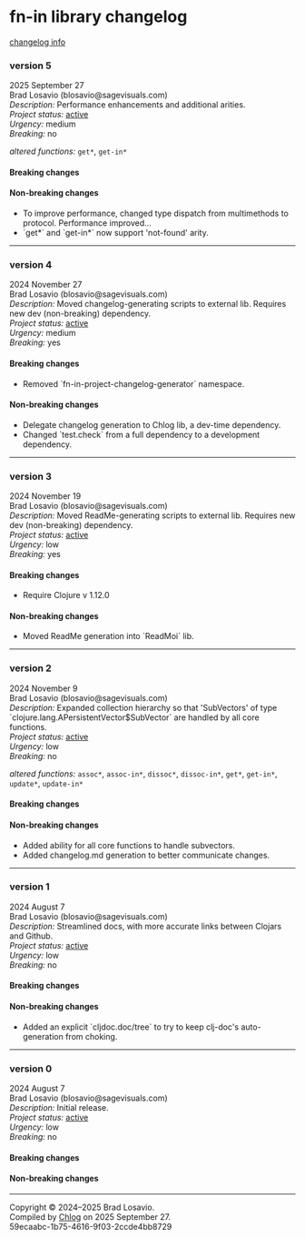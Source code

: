 
  <body>
    <h1>
      fn-in library changelog
    </h1><a href="https://github.com/blosavio/chlog">changelog info</a>
    <section>
      <h3>
        version 5
      </h3>
      <p>
        2025 September 27<br>
        Brad Losavio (blosavio@sagevisuals.com)<br>
        <em>Description:</em> Performance enhancements and additional arities.<br>
        <em>Project status:</em> <a href="https://github.com/metosin/open-source/blob/main/project-status.md">active</a><br>
        <em>Urgency:</em> medium<br>
        <em>Breaking:</em> no
      </p>
      <p></p>
      <div>
        <em>altered functions:</em> <code>get*</code>, <code>get-in*</code>
      </div>
      <p></p>
      <div>
        <h4>
          Breaking changes
        </h4>
        <ul></ul>
        <h4>
          Non-breaking changes
        </h4>
        <ul>
          <li>
            <div>
              To improve performance, changed type dispatch from multimethods to protocol. Performance improved...
            </div>
          </li>
          <li>
            <div>
              `get*` and `get-in*` now support &apos;not-found&apos; arity.
            </div>
          </li>
        </ul>
      </div>
      <hr>
    </section>
    <section>
      <h3>
        version 4
      </h3>
      <p>
        2024 November 27<br>
        Brad Losavio (blosavio@sagevisuals.com)<br>
        <em>Description:</em> Moved changelog-generating scripts to external lib. Requires new dev (non-breaking) dependency.<br>
        <em>Project status:</em> <a href="https://github.com/metosin/open-source/blob/main/project-status.md">active</a><br>
        <em>Urgency:</em> medium<br>
        <em>Breaking:</em> yes
      </p>
      <p></p>
      <div>
        <h4>
          Breaking changes
        </h4>
        <ul>
          <li>
            <div>
              Removed `fn-in-project-changelog-generator` namespace.
            </div>
          </li>
        </ul>
        <h4>
          Non-breaking changes
        </h4>
        <ul>
          <li>
            <div>
              Delegate changelog generation to Chlog lib, a dev-time dependency.
            </div>
          </li>
          <li>
            <div>
              Changed `test.check` from a full dependency to a development dependency.
            </div>
          </li>
        </ul>
      </div>
      <hr>
    </section>
    <section>
      <h3>
        version 3
      </h3>
      <p>
        2024 November 19<br>
        Brad Losavio (blosavio@sagevisuals.com)<br>
        <em>Description:</em> Moved ReadMe-generating scripts to external lib. Requires new dev (non-breaking) dependency.<br>
        <em>Project status:</em> <a href="https://github.com/metosin/open-source/blob/main/project-status.md">active</a><br>
        <em>Urgency:</em> low<br>
        <em>Breaking:</em> yes
      </p>
      <p></p>
      <div>
        <h4>
          Breaking changes
        </h4>
        <ul>
          <li>
            <div>
              Require Clojure v 1.12.0
            </div>
          </li>
        </ul>
        <h4>
          Non-breaking changes
        </h4>
        <ul>
          <li>
            <div>
              Moved ReadMe generation into `ReadMoi` lib.
            </div>
          </li>
        </ul>
      </div>
      <hr>
    </section>
    <section>
      <h3>
        version 2
      </h3>
      <p>
        2024 November 9<br>
        Brad Losavio (blosavio@sagevisuals.com)<br>
        <em>Description:</em> Expanded collection hierarchy so that &apos;SubVectors&apos; of type `clojure.lang.APersistentVector$SubVector` are handled by
        all core functions.<br>
        <em>Project status:</em> <a href="https://github.com/metosin/open-source/blob/main/project-status.md">active</a><br>
        <em>Urgency:</em> low<br>
        <em>Breaking:</em> no
      </p>
      <p></p>
      <div>
        <em>altered functions:</em> <code>assoc*</code>, <code>assoc-in*</code>, <code>dissoc*</code>, <code>dissoc-in*</code>, <code>get*</code>,
        <code>get-in*</code>, <code>update*</code>, <code>update-in*</code>
      </div>
      <p></p>
      <div>
        <h4>
          Breaking changes
        </h4>
        <ul></ul>
        <h4>
          Non-breaking changes
        </h4>
        <ul>
          <li>
            <div>
              Added ability for all core functions to handle subvectors.
            </div>
          </li>
          <li>
            <div>
              Added changelog.md generation to better communicate changes.
            </div>
          </li>
        </ul>
      </div>
      <hr>
    </section>
    <section>
      <h3>
        version 1
      </h3>
      <p>
        2024 August 7<br>
        Brad Losavio (blosavio@sagevisuals.com)<br>
        <em>Description:</em> Streamlined docs, with more accurate links between Clojars and Github.<br>
        <em>Project status:</em> <a href="https://github.com/metosin/open-source/blob/main/project-status.md">active</a><br>
        <em>Urgency:</em> low<br>
        <em>Breaking:</em> no
      </p>
      <p></p>
      <div>
        <h4>
          Breaking changes
        </h4>
        <ul></ul>
        <h4>
          Non-breaking changes
        </h4>
        <ul>
          <li>
            <div>
              Added an explicit `cljdoc.doc/tree` to try to keep clj-doc&apos;s auto-generation from choking.
            </div>
          </li>
        </ul>
      </div>
      <hr>
    </section>
    <section>
      <h3>
        version 0
      </h3>
      <p>
        2024 August 7<br>
        Brad Losavio (blosavio@sagevisuals.com)<br>
        <em>Description:</em> Initial release.<br>
        <em>Project status:</em> <a href="https://github.com/metosin/open-source/blob/main/project-status.md">active</a><br>
        <em>Urgency:</em> low<br>
        <em>Breaking:</em> no
      </p>
      <p></p>
      <div>
        <h4>
          Breaking changes
        </h4>
        <ul></ul>
        <h4>
          Non-breaking changes
        </h4>
        <ul></ul>
      </div>
      <hr>
    </section>
    <p id="page-footer">
      Copyright © 2024–2025 Brad Losavio.<br>
      Compiled by <a href="https://github.com/blosavio/chlog">Chlog</a> on 2025 September 27.<span id="uuid"><br>
      59ecaabc-1b75-4616-9f03-2ccde4bb8729</span>
    </p>
  </body>
</html>
